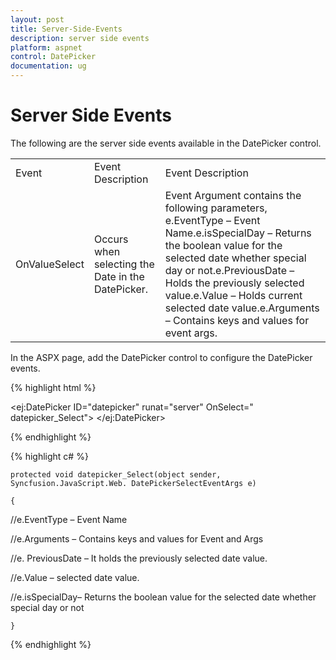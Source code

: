 ```yaml
---
layout: post
title: Server-Side-Events
description: server side events
platform: aspnet
control: DatePicker
documentation: ug
---
```


# Server Side Events

The following are the server side events available in the DatePicker control.

<table>
<tr>
<td>
Event</td><td>
Event Description</td><td>
Event Description</td></tr>
<tr>
<td>
OnValueSelect</td><td>
Occurs when selecting the Date in the DatePicker.</td><td>
Event Argument contains the following parameters, e.EventType – Event Name.e.isSpecialDay – Returns the boolean value for the selected date whether special day or not.e.PreviousDate – Holds the previously selected value.e.Value – Holds current selected date value.e.Arguments – Contains keys and values for event args.</td></tr>
</table>




In the ASPX page, add the DatePicker control to configure the DatePicker events.



{% highlight html %}



<ej:DatePicker ID="datepicker" runat="server" OnSelect=" datepicker_Select"> </ej:DatePicker>







{% endhighlight %}



{% highlight c# %}







    protected void datepicker_Select(object sender, Syncfusion.JavaScript.Web. DatePickerSelectEventArgs e)

    {

//e.EventType – Event Name

//e.Arguments – Contains keys and values for Event and Args

//e. PreviousDate – It holds the previously selected date value.

//e.Value – selected date value.

//e.isSpecialDay– Returns the boolean value for the selected date whether special day or not



    }



{% endhighlight %}



